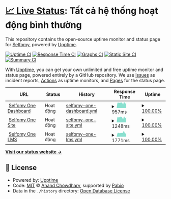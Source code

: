 # [📈 Live Status](https://selfomy.github.io/uptime): <!--live status--> **Tất cả hệ thống hoạt động bình thường**

This repository contains the open-source uptime monitor and status page for [Selfomy](https://selfomy.com), powered by [Upptime](https://github.com/upptime/upptime).

[![Uptime CI](https://github.com/selfomy/uptime/workflows/Uptime%20CI/badge.svg)](https://github.com/selfomy/uptime/actions?query=workflow%3A%22Uptime+CI%22)
[![Response Time CI](https://github.com/selfomy/uptime/workflows/Response%20Time%20CI/badge.svg)](https://github.com/selfomy/uptime/actions?query=workflow%3A%22Response+Time+CI%22)
[![Graphs CI](https://github.com/selfomy/uptime/workflows/Graphs%20CI/badge.svg)](https://github.com/selfomy/uptime/actions?query=workflow%3A%22Graphs+CI%22)
[![Static Site CI](https://github.com/selfomy/uptime/workflows/Static%20Site%20CI/badge.svg)](https://github.com/selfomy/uptime/actions?query=workflow%3A%22Static+Site+CI%22)
[![Summary CI](https://github.com/selfomy/uptime/workflows/Summary%20CI/badge.svg)](https://github.com/selfomy/uptime/actions?query=workflow%3A%22Summary+CI%22)

With [Upptime](https://upptime.js.org), you can get your own unlimited and free uptime monitor and status page, powered entirely by a GitHub repository. We use [Issues](https://github.com/selfomy/uptime/issues) as incident reports, [Actions](https://github.com/selfomy/uptime/actions) as uptime monitors, and [Pages](https://selfomy.github.io/uptime) for the status page.

<!--start: status pages-->
<!-- This summary is generated by Upptime (https://github.com/upptime/upptime) -->
<!-- Do not edit this manually, your changes will be overwritten -->
<!-- prettier-ignore -->
| URL | Status | History | Response Time | Uptime |
| --- | ------ | ------- | ------------- | ------ |
| <img alt="" src="https://icons.duckduckgo.com/ip3/one.selfomy.com.ico" height="13"> [Selfomy One Dashboard](https://one.selfomy.com) | Hoạt động | [selfomy-one-dashboard.yml](https://github.com/selfomy/uptime/commits/HEAD/history/selfomy-one-dashboard.yml) | <details><summary><img alt="Response time graph" src="./graphs/selfomy-one-dashboard/response-time-week.png" height="20"> 957ms</summary><br><a href="https://selfomy.github.io/uptime/history/selfomy-one-dashboard"><img alt="Response time 1168" src="https://img.shields.io/endpoint?url=https%3A%2F%2Fraw.githubusercontent.com%2Fselfomy%2Fuptime%2FHEAD%2Fapi%2Fselfomy-one-dashboard%2Fresponse-time.json"></a><br><a href="https://selfomy.github.io/uptime/history/selfomy-one-dashboard"><img alt="24-hour response time 836" src="https://img.shields.io/endpoint?url=https%3A%2F%2Fraw.githubusercontent.com%2Fselfomy%2Fuptime%2FHEAD%2Fapi%2Fselfomy-one-dashboard%2Fresponse-time-day.json"></a><br><a href="https://selfomy.github.io/uptime/history/selfomy-one-dashboard"><img alt="7-day response time 957" src="https://img.shields.io/endpoint?url=https%3A%2F%2Fraw.githubusercontent.com%2Fselfomy%2Fuptime%2FHEAD%2Fapi%2Fselfomy-one-dashboard%2Fresponse-time-week.json"></a><br><a href="https://selfomy.github.io/uptime/history/selfomy-one-dashboard"><img alt="30-day response time 937" src="https://img.shields.io/endpoint?url=https%3A%2F%2Fraw.githubusercontent.com%2Fselfomy%2Fuptime%2FHEAD%2Fapi%2Fselfomy-one-dashboard%2Fresponse-time-month.json"></a><br><a href="https://selfomy.github.io/uptime/history/selfomy-one-dashboard"><img alt="1-year response time 1168" src="https://img.shields.io/endpoint?url=https%3A%2F%2Fraw.githubusercontent.com%2Fselfomy%2Fuptime%2FHEAD%2Fapi%2Fselfomy-one-dashboard%2Fresponse-time-year.json"></a></details> | <details><summary><a href="https://selfomy.github.io/uptime/history/selfomy-one-dashboard">100.00%</a></summary><a href="https://selfomy.github.io/uptime/history/selfomy-one-dashboard"><img alt="All-time uptime 99.78%" src="https://img.shields.io/endpoint?url=https%3A%2F%2Fraw.githubusercontent.com%2Fselfomy%2Fuptime%2FHEAD%2Fapi%2Fselfomy-one-dashboard%2Fuptime.json"></a><br><a href="https://selfomy.github.io/uptime/history/selfomy-one-dashboard"><img alt="24-hour uptime 100.00%" src="https://img.shields.io/endpoint?url=https%3A%2F%2Fraw.githubusercontent.com%2Fselfomy%2Fuptime%2FHEAD%2Fapi%2Fselfomy-one-dashboard%2Fuptime-day.json"></a><br><a href="https://selfomy.github.io/uptime/history/selfomy-one-dashboard"><img alt="7-day uptime 100.00%" src="https://img.shields.io/endpoint?url=https%3A%2F%2Fraw.githubusercontent.com%2Fselfomy%2Fuptime%2FHEAD%2Fapi%2Fselfomy-one-dashboard%2Fuptime-week.json"></a><br><a href="https://selfomy.github.io/uptime/history/selfomy-one-dashboard"><img alt="30-day uptime 100.00%" src="https://img.shields.io/endpoint?url=https%3A%2F%2Fraw.githubusercontent.com%2Fselfomy%2Fuptime%2FHEAD%2Fapi%2Fselfomy-one-dashboard%2Fuptime-month.json"></a><br><a href="https://selfomy.github.io/uptime/history/selfomy-one-dashboard"><img alt="1-year uptime 99.78%" src="https://img.shields.io/endpoint?url=https%3A%2F%2Fraw.githubusercontent.com%2Fselfomy%2Fuptime%2FHEAD%2Fapi%2Fselfomy-one-dashboard%2Fuptime-year.json"></a></details>
| <img alt="" src="https://icons.duckduckgo.com/ip3/selfomyone.hoc.sh.ico" height="13"> [Selfomy One Site](https://selfomyone.hoc.sh) | Hoạt động | [selfomy-one-site.yml](https://github.com/selfomy/uptime/commits/HEAD/history/selfomy-one-site.yml) | <details><summary><img alt="Response time graph" src="./graphs/selfomy-one-site/response-time-week.png" height="20"> 1248ms</summary><br><a href="https://selfomy.github.io/uptime/history/selfomy-one-site"><img alt="Response time 1289" src="https://img.shields.io/endpoint?url=https%3A%2F%2Fraw.githubusercontent.com%2Fselfomy%2Fuptime%2FHEAD%2Fapi%2Fselfomy-one-site%2Fresponse-time.json"></a><br><a href="https://selfomy.github.io/uptime/history/selfomy-one-site"><img alt="24-hour response time 983" src="https://img.shields.io/endpoint?url=https%3A%2F%2Fraw.githubusercontent.com%2Fselfomy%2Fuptime%2FHEAD%2Fapi%2Fselfomy-one-site%2Fresponse-time-day.json"></a><br><a href="https://selfomy.github.io/uptime/history/selfomy-one-site"><img alt="7-day response time 1248" src="https://img.shields.io/endpoint?url=https%3A%2F%2Fraw.githubusercontent.com%2Fselfomy%2Fuptime%2FHEAD%2Fapi%2Fselfomy-one-site%2Fresponse-time-week.json"></a><br><a href="https://selfomy.github.io/uptime/history/selfomy-one-site"><img alt="30-day response time 1181" src="https://img.shields.io/endpoint?url=https%3A%2F%2Fraw.githubusercontent.com%2Fselfomy%2Fuptime%2FHEAD%2Fapi%2Fselfomy-one-site%2Fresponse-time-month.json"></a><br><a href="https://selfomy.github.io/uptime/history/selfomy-one-site"><img alt="1-year response time 1289" src="https://img.shields.io/endpoint?url=https%3A%2F%2Fraw.githubusercontent.com%2Fselfomy%2Fuptime%2FHEAD%2Fapi%2Fselfomy-one-site%2Fresponse-time-year.json"></a></details> | <details><summary><a href="https://selfomy.github.io/uptime/history/selfomy-one-site">100.00%</a></summary><a href="https://selfomy.github.io/uptime/history/selfomy-one-site"><img alt="All-time uptime 99.79%" src="https://img.shields.io/endpoint?url=https%3A%2F%2Fraw.githubusercontent.com%2Fselfomy%2Fuptime%2FHEAD%2Fapi%2Fselfomy-one-site%2Fuptime.json"></a><br><a href="https://selfomy.github.io/uptime/history/selfomy-one-site"><img alt="24-hour uptime 100.00%" src="https://img.shields.io/endpoint?url=https%3A%2F%2Fraw.githubusercontent.com%2Fselfomy%2Fuptime%2FHEAD%2Fapi%2Fselfomy-one-site%2Fuptime-day.json"></a><br><a href="https://selfomy.github.io/uptime/history/selfomy-one-site"><img alt="7-day uptime 100.00%" src="https://img.shields.io/endpoint?url=https%3A%2F%2Fraw.githubusercontent.com%2Fselfomy%2Fuptime%2FHEAD%2Fapi%2Fselfomy-one-site%2Fuptime-week.json"></a><br><a href="https://selfomy.github.io/uptime/history/selfomy-one-site"><img alt="30-day uptime 100.00%" src="https://img.shields.io/endpoint?url=https%3A%2F%2Fraw.githubusercontent.com%2Fselfomy%2Fuptime%2FHEAD%2Fapi%2Fselfomy-one-site%2Fuptime-month.json"></a><br><a href="https://selfomy.github.io/uptime/history/selfomy-one-site"><img alt="1-year uptime 99.79%" src="https://img.shields.io/endpoint?url=https%3A%2F%2Fraw.githubusercontent.com%2Fselfomy%2Fuptime%2FHEAD%2Fapi%2Fselfomy-one-site%2Fuptime-year.json"></a></details>
| <img alt="" src="https://icons.duckduckgo.com/ip3/selfomyone.hoc.sh.ico" height="13"> [Selfomy One LMS](https://selfomyone.hoc.sh/learn) | Hoạt động | [selfomy-one-lms.yml](https://github.com/selfomy/uptime/commits/HEAD/history/selfomy-one-lms.yml) | <details><summary><img alt="Response time graph" src="./graphs/selfomy-one-lms/response-time-week.png" height="20"> 1771ms</summary><br><a href="https://selfomy.github.io/uptime/history/selfomy-one-lms"><img alt="Response time 1206" src="https://img.shields.io/endpoint?url=https%3A%2F%2Fraw.githubusercontent.com%2Fselfomy%2Fuptime%2FHEAD%2Fapi%2Fselfomy-one-lms%2Fresponse-time.json"></a><br><a href="https://selfomy.github.io/uptime/history/selfomy-one-lms"><img alt="24-hour response time 1405" src="https://img.shields.io/endpoint?url=https%3A%2F%2Fraw.githubusercontent.com%2Fselfomy%2Fuptime%2FHEAD%2Fapi%2Fselfomy-one-lms%2Fresponse-time-day.json"></a><br><a href="https://selfomy.github.io/uptime/history/selfomy-one-lms"><img alt="7-day response time 1771" src="https://img.shields.io/endpoint?url=https%3A%2F%2Fraw.githubusercontent.com%2Fselfomy%2Fuptime%2FHEAD%2Fapi%2Fselfomy-one-lms%2Fresponse-time-week.json"></a><br><a href="https://selfomy.github.io/uptime/history/selfomy-one-lms"><img alt="30-day response time 1641" src="https://img.shields.io/endpoint?url=https%3A%2F%2Fraw.githubusercontent.com%2Fselfomy%2Fuptime%2FHEAD%2Fapi%2Fselfomy-one-lms%2Fresponse-time-month.json"></a><br><a href="https://selfomy.github.io/uptime/history/selfomy-one-lms"><img alt="1-year response time 1206" src="https://img.shields.io/endpoint?url=https%3A%2F%2Fraw.githubusercontent.com%2Fselfomy%2Fuptime%2FHEAD%2Fapi%2Fselfomy-one-lms%2Fresponse-time-year.json"></a></details> | <details><summary><a href="https://selfomy.github.io/uptime/history/selfomy-one-lms">100.00%</a></summary><a href="https://selfomy.github.io/uptime/history/selfomy-one-lms"><img alt="All-time uptime 99.78%" src="https://img.shields.io/endpoint?url=https%3A%2F%2Fraw.githubusercontent.com%2Fselfomy%2Fuptime%2FHEAD%2Fapi%2Fselfomy-one-lms%2Fuptime.json"></a><br><a href="https://selfomy.github.io/uptime/history/selfomy-one-lms"><img alt="24-hour uptime 100.00%" src="https://img.shields.io/endpoint?url=https%3A%2F%2Fraw.githubusercontent.com%2Fselfomy%2Fuptime%2FHEAD%2Fapi%2Fselfomy-one-lms%2Fuptime-day.json"></a><br><a href="https://selfomy.github.io/uptime/history/selfomy-one-lms"><img alt="7-day uptime 100.00%" src="https://img.shields.io/endpoint?url=https%3A%2F%2Fraw.githubusercontent.com%2Fselfomy%2Fuptime%2FHEAD%2Fapi%2Fselfomy-one-lms%2Fuptime-week.json"></a><br><a href="https://selfomy.github.io/uptime/history/selfomy-one-lms"><img alt="30-day uptime 100.00%" src="https://img.shields.io/endpoint?url=https%3A%2F%2Fraw.githubusercontent.com%2Fselfomy%2Fuptime%2FHEAD%2Fapi%2Fselfomy-one-lms%2Fuptime-month.json"></a><br><a href="https://selfomy.github.io/uptime/history/selfomy-one-lms"><img alt="1-year uptime 99.78%" src="https://img.shields.io/endpoint?url=https%3A%2F%2Fraw.githubusercontent.com%2Fselfomy%2Fuptime%2FHEAD%2Fapi%2Fselfomy-one-lms%2Fuptime-year.json"></a></details>

<!--end: status pages-->

[**Visit our status website →**](https://selfomy.github.io/uptime)

## 📄 License

- Powered by: [Upptime](https://github.com/upptime/upptime)
- Code: [MIT](./LICENSE) © [Anand Chowdhary](https://anandchowdhary.com), supported by [Pabio](https://pabio.com)
- Data in the `./history` directory: [Open Database License](https://opendatacommons.org/licenses/odbl/1-0/)
